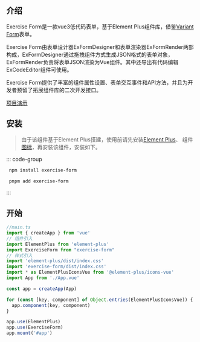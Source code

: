 ## 介绍

Exercise Form是一款vue3低代码表单，基于Element Plus组件库，借鉴[Variant Form](https://vform666.com/)表单。

Exercise Form由表单设计器ExFormDesigner和表单渲染器ExFormRender两部构成，ExFormDesigner通过拖拽组件方式生成JSON格式的表单对象，
ExFormRender负责将表单JSON渲染为Vue组件。其中还导出有代码编辑ExCodeEditor组件可使用。

Exercise Form提供了丰富的组件属性设置、表单交互事件和API方法，并且为开发者预留了拓展组件库的二次开发接口。

[项目演示](https://pxhnice.github.io/exercise-form.github.io/)

## 安装

> 由于该组件基于Element Plus搭建，使用前请先安装[Element Plus](https://element-plus.org/zh-CN/guide/installation.html)、
> 组件[图标](https://element-plus.org/zh-CN/component/icon.html)，再安装该组件，安装如下。

::: code-group
```bash [npm]
 npm install exercise-form
```
```bash [pnpm]
 pnpm add exercise-form
```
:::

## 开始


```ts
//main.ts
import { createApp } from 'vue'
// 组件引入
import ElementPlus from 'element-plus'
import ExerciseForm from "exercise-form"
// 样式引入
import 'element-plus/dist/index.css'
import 'exercise-form/dist/index.css'
import * as ElementPlusIconsVue from '@element-plus/icons-vue'
import App from './App.vue'

const app = createApp(App)

for (const [key, component] of Object.entries(ElementPlusIconsVue)) {
  app.component(key, component)
}

app.use(ElementPlus)
app.use(ExerciseForm)
app.mount('#app')
```
